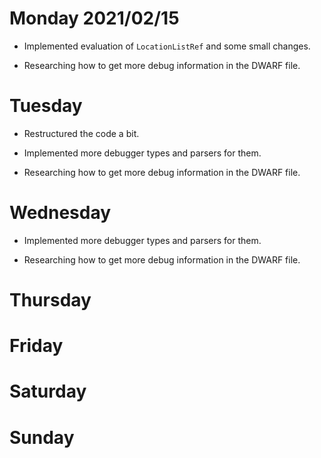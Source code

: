 # Monday 2021/02/15
* Implemented evaluation of `LocationListRef` and some small changes.

* Researching how to get more debug information in the DWARF file.


# Tuesday
* Restructured the code a bit.

* Implemented more debugger types and parsers for them.

* Researching how to get more debug information in the DWARF file.


# Wednesday
* Implemented more debugger types and parsers for them.

* Researching how to get more debug information in the DWARF file.


# Thursday

# Friday

# Saturday

# Sunday

